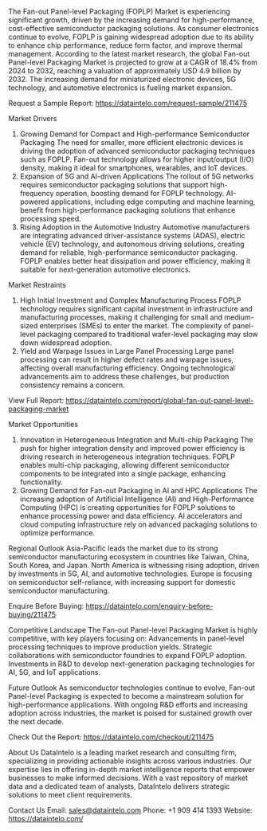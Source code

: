 The Fan-out Panel-level Packaging (FOPLP) Market is experiencing significant growth, driven by the increasing demand for high-performance, cost-effective semiconductor packaging solutions. As consumer electronics continue to evolve, FOPLP is gaining widespread adoption due to its ability to enhance chip performance, reduce form factor, and improve thermal management.
According to the latest market research, the global Fan-out Panel-level Packaging Market is projected to grow at a CAGR of 18.4% from 2024 to 2032, reaching a valuation of approximately USD 4.9 billion by 2032. The increasing demand for miniaturized electronic devices, 5G technology, and automotive electronics is fueling market expansion.

Request a Sample Report: https://dataintelo.com/request-sample/211475

Market Drivers
1. Growing Demand for Compact and High-performance Semiconductor Packaging
The need for smaller, more efficient electronic devices is driving the adoption of advanced semiconductor packaging techniques such as FOPLP.
Fan-out technology allows for higher input/output (I/O) density, making it ideal for smartphones, wearables, and IoT devices.
2. Expansion of 5G and AI-driven Applications
The rollout of 5G networks requires semiconductor packaging solutions that support high-frequency operation, boosting demand for FOPLP technology.
AI-powered applications, including edge computing and machine learning, benefit from high-performance packaging solutions that enhance processing speed.
3. Rising Adoption in the Automotive Industry
Automotive manufacturers are integrating advanced driver-assistance systems (ADAS), electric vehicle (EV) technology, and autonomous driving solutions, creating demand for reliable, high-performance semiconductor packaging.
FOPLP enables better heat dissipation and power efficiency, making it suitable for next-generation automotive electronics.

Market Restraints
1. High Initial Investment and Complex Manufacturing Process
FOPLP technology requires significant capital investment in infrastructure and manufacturing processes, making it challenging for small and medium-sized enterprises (SMEs) to enter the market.
The complexity of panel-level packaging compared to traditional wafer-level packaging may slow down widespread adoption.
2. Yield and Warpage Issues in Large Panel Processing
Large panel processing can result in higher defect rates and warpage issues, affecting overall manufacturing efficiency.
Ongoing technological advancements aim to address these challenges, but production consistency remains a concern.

View Full Report: https://dataintelo.com/report/global-fan-out-panel-level-packaging-market

Market Opportunities
1. Innovation in Heterogeneous Integration and Multi-chip Packaging
The push for higher integration density and improved power efficiency is driving research in heterogeneous integration techniques.
FOPLP enables multi-chip packaging, allowing different semiconductor components to be integrated into a single package, enhancing functionality.
2. Growing Demand for Fan-out Packaging in AI and HPC Applications
The increasing adoption of Artificial Intelligence (AI) and High-Performance Computing (HPC) is creating opportunities for FOPLP solutions to enhance processing power and data efficiency.
AI accelerators and cloud computing infrastructure rely on advanced packaging solutions to optimize performance.

Regional Outlook
Asia-Pacific leads the market due to its strong semiconductor manufacturing ecosystem in countries like Taiwan, China, South Korea, and Japan.
North America is witnessing rising adoption, driven by investments in 5G, AI, and automotive technologies.
Europe is focusing on semiconductor self-reliance, with increasing support for domestic semiconductor manufacturing.

Enquire Before Buying: https://dataintelo.com/enquiry-before-buying/211475

Competitive Landscape
The Fan-out Panel-level Packaging Market is highly competitive, with key players focusing on:
Advancements in panel-level processing techniques to improve production yields.
Strategic collaborations with semiconductor foundries to expand FOPLP adoption.
Investments in R&D to develop next-generation packaging technologies for AI, 5G, and IoT applications.

Future Outlook
As semiconductor technologies continue to evolve, Fan-out Panel-level Packaging is expected to become a mainstream solution for high-performance applications. With ongoing R&D efforts and increasing adoption across industries, the market is poised for sustained growth over the next decade.

Check Out the Report: https://dataintelo.com/checkout/211475

About Us
DataIntelo is a leading market research and consulting firm, specializing in providing actionable insights across various industries. Our expertise lies in offering in-depth market intelligence reports that empower businesses to make informed decisions. With a vast repository of market data and a dedicated team of analysts, DataIntelo delivers strategic solutions to meet client requirements.

Contact Us
Email: sales@dataintelo.com
Phone: +1 909 414 1393
Website: https://dataintelo.com/

